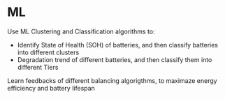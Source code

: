 # ML

Use ML Clustering and Classification algorithms to:
- Identify State of Health (SOH) of batteries, and then classify batteries into different clusters
- Degradation trend of different batteries, and then classify them into different Tiers

Learn feedbacks of different balancing algorigthms, to maximaze energy efficiency and battery lifespan